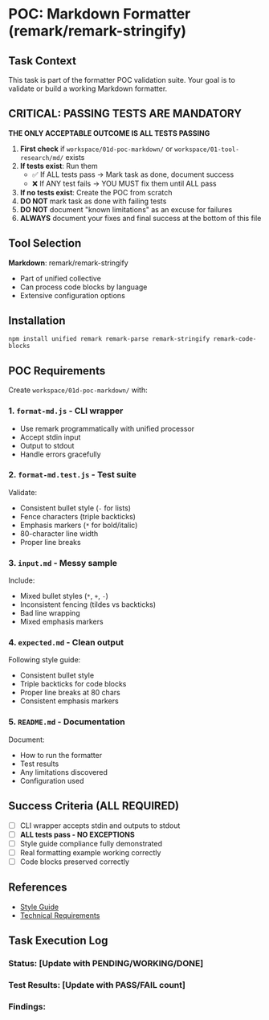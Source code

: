 # POC: Markdown Formatter (remark/remark-stringify)

## Task Context
This task is part of the formatter POC validation suite. Your goal is to validate or build a working Markdown formatter.

## CRITICAL: PASSING TESTS ARE MANDATORY
**THE ONLY ACCEPTABLE OUTCOME IS ALL TESTS PASSING**

1. **First check** if `workspace/01d-poc-markdown/` or `workspace/01-tool-research/md/` exists
2. **If tests exist**: Run them
   - ✅ If ALL tests pass → Mark task as done, document success
   - ❌ If ANY test fails → YOU MUST fix them until ALL pass
3. **If no tests exist**: Create the POC from scratch
4. **DO NOT** mark task as done with failing tests
5. **DO NOT** document "known limitations" as an excuse for failures
6. **ALWAYS** document your fixes and final success at the bottom of this file

## Tool Selection
**Markdown**: remark/remark-stringify
- Part of unified collective
- Can process code blocks by language
- Extensive configuration options

## Installation
`npm install unified remark remark-parse remark-stringify remark-code-blocks`

## POC Requirements

Create `workspace/01d-poc-markdown/` with:

### 1. `format-md.js` - CLI wrapper
- Use remark programmatically with unified processor
- Accept stdin input
- Output to stdout
- Handle errors gracefully

### 2. `format-md.test.js` - Test suite
Validate:
- Consistent bullet style (`-` for lists)
- Fence characters (triple backticks)
- Emphasis markers (`*` for bold/italic)
- 80-character line width
- Proper line breaks

### 3. `input.md` - Messy sample
Include:
- Mixed bullet styles (`*`, `+`, `-`)
- Inconsistent fencing (tildes vs backticks)
- Bad line wrapping
- Mixed emphasis markers

### 4. `expected.md` - Clean output
Following style guide:
- Consistent bullet style
- Triple backticks for code blocks
- Proper line breaks at 80 chars
- Consistent emphasis markers

### 5. `README.md` - Documentation
Document:
- How to run the formatter
- Test results
- Any limitations discovered
- Configuration used

## Success Criteria (ALL REQUIRED)
- [ ] CLI wrapper accepts stdin and outputs to stdout
- [ ] **ALL tests pass - NO EXCEPTIONS**
- [ ] Style guide compliance fully demonstrated
- [ ] Real formatting example working correctly
- [ ] Code blocks preserved correctly

## References
- [Style Guide](../../STYLE_GUIDE.md)
- [Technical Requirements](../technical-requirements.md)

## Task Execution Log
<!-- Document your findings below this line -->
### Status: [Update with PENDING/WORKING/DONE]
### Test Results: [Update with PASS/FAIL count]
### Findings:
<!-- Document ALL test results. If any failed, document how you fixed them.
DO NOT leave this task until ALL tests pass. -->